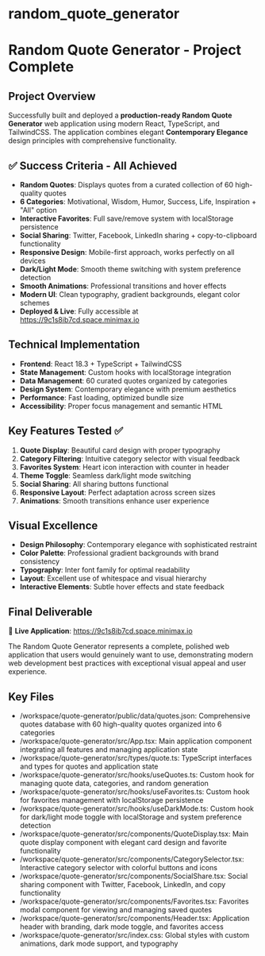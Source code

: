 # random_quote_generator

# Random Quote Generator - Project Complete

## Project Overview
Successfully built and deployed a **production-ready Random Quote Generator** web application using modern React, TypeScript, and TailwindCSS. The application combines elegant **Contemporary Elegance** design principles with comprehensive functionality.

## ✅ Success Criteria - All Achieved
- **Random Quotes**: Displays quotes from a curated collection of 60 high-quality quotes
- **6 Categories**: Motivational, Wisdom, Humor, Success, Life, Inspiration + "All" option
- **Interactive Favorites**: Full save/remove system with localStorage persistence
- **Social Sharing**: Twitter, Facebook, LinkedIn sharing + copy-to-clipboard functionality
- **Responsive Design**: Mobile-first approach, works perfectly on all devices
- **Dark/Light Mode**: Smooth theme switching with system preference detection
- **Smooth Animations**: Professional transitions and hover effects
- **Modern UI**: Clean typography, gradient backgrounds, elegant color schemes
- **Deployed & Live**: Fully accessible at https://9c1s8ib7cd.space.minimax.io

## Technical Implementation
- **Frontend**: React 18.3 + TypeScript + TailwindCSS
- **State Management**: Custom hooks with localStorage integration
- **Data Management**: 60 curated quotes organized by categories
- **Design System**: Contemporary elegance with premium aesthetics
- **Performance**: Fast loading, optimized bundle size
- **Accessibility**: Proper focus management and semantic HTML

## Key Features Tested ✅
1. **Quote Display**: Beautiful card design with proper typography
2. **Category Filtering**: Intuitive category selector with visual feedback  
3. **Favorites System**: Heart icon interaction with counter in header
4. **Theme Toggle**: Seamless dark/light mode switching
5. **Social Sharing**: All sharing buttons functional
6. **Responsive Layout**: Perfect adaptation across screen sizes
7. **Animations**: Smooth transitions enhance user experience

## Visual Excellence
- **Design Philosophy**: Contemporary elegance with sophisticated restraint
- **Color Palette**: Professional gradient backgrounds with brand consistency
- **Typography**: Inter font family for optimal readability
- **Layout**: Excellent use of whitespace and visual hierarchy
- **Interactive Elements**: Subtle hover effects and state feedback

## Final Deliverable
🚀 **Live Application**: https://9c1s8ib7cd.space.minimax.io

The Random Quote Generator represents a complete, polished web application that users would genuinely want to use, demonstrating modern web development best practices with exceptional visual appeal and user experience.

## Key Files

- /workspace/quote-generator/public/data/quotes.json: Comprehensive quotes database with 60 high-quality quotes organized into 6 categories
- /workspace/quote-generator/src/App.tsx: Main application component integrating all features and managing application state
- /workspace/quote-generator/src/types/quote.ts: TypeScript interfaces and types for quotes and application state
- /workspace/quote-generator/src/hooks/useQuotes.ts: Custom hook for managing quote data, categories, and random generation
- /workspace/quote-generator/src/hooks/useFavorites.ts: Custom hook for favorites management with localStorage persistence
- /workspace/quote-generator/src/hooks/useDarkMode.ts: Custom hook for dark/light mode toggle with localStorage and system preference detection
- /workspace/quote-generator/src/components/QuoteDisplay.tsx: Main quote display component with elegant card design and favorite functionality
- /workspace/quote-generator/src/components/CategorySelector.tsx: Interactive category selector with colorful buttons and icons
- /workspace/quote-generator/src/components/SocialShare.tsx: Social sharing component with Twitter, Facebook, LinkedIn, and copy functionality
- /workspace/quote-generator/src/components/Favorites.tsx: Favorites modal component for viewing and managing saved quotes
- /workspace/quote-generator/src/components/Header.tsx: Application header with branding, dark mode toggle, and favorites access
- /workspace/quote-generator/src/index.css: Global styles with custom animations, dark mode support, and typography
